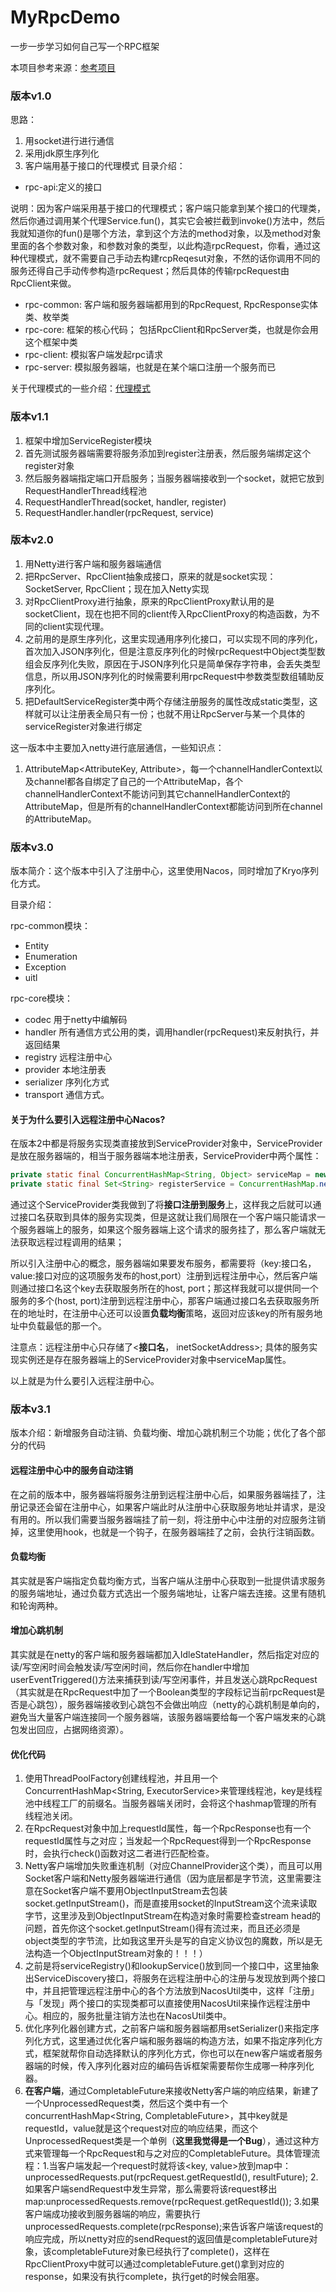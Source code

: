 # MyRpcDemo
一步一步学习如何自己写一个RPC框架

本项目参考来源：[参考项目](https://github.com/CN-GuoZiyang/My-RPC-Framework)  

### 版本v1.0
思路：
1. 用socket进行进行通信
2. 采用jdk原生序列化
3. 客户端用基于接口的代理模式
目录介绍：
- rpc-api:定义的接口

说明：因为客户端采用基于接口的代理模式；客户端只能拿到某个接口的代理类，然后你通过调用某个代理Service.fun()，其实它会被拦截到invoke()方法中，然后我就知道你的fun()是哪个方法，拿到这个方法的method对象，以及method对象里面的各个参数对象，和参数对象的类型，以此构造rpcRequest，你看，通过这种代理模式，就不需要自己手动去构建rcpReqesut对象，不然的话你调用不同的服务还得自己手动传参构造rpcRequest；然后具体的传输rpcRequest由RpcClient来做。
- rpc-common: 客户端和服务器端都用到的RpcRequest, RpcResponse实体类、枚举类
- rpc-core: 框架的核心代码；
包括RpcClient和RpcServer类，也就是你会用这个框架中类
- rpc-client: 模拟客户端发起rpc请求
- rpc-server: 模拟服务器端，也就是在某个端口注册一个服务而已

关于代理模式的一些介绍：[代理模式](https://winterliu1020.github.io/winterliu-notes/1-Java%20%E5%9F%BA%E7%A1%80/Java%E4%B8%AD%E7%9A%84%E4%BB%A3%E7%90%86%E7%B1%BBProxy%E5%92%8CInvocationHandler.html)

### 版本v1.1
1. 框架中增加ServiceRegister模块
2. 首先测试服务器端需要将服务添加到register注册表，然后服务端绑定这个register对象
3. 然后服务器端指定端口开启服务；当服务器端接收到一个socket，就把它放到RequestHandlerThread线程池
4. RequestHandlerThread(socket, handler, register)
5. RequestHandler.handler(rpcRequest, service)

### 版本v2.0
1. 用Netty进行客户端和服务器端通信
2. 把RpcServer、RpcClient抽象成接口，原来的就是socket实现：SocketServer, RpcClient；现在加入Netty实现
3. 对RpcClientProxy进行抽象，原来的RpcClientProxy默认用的是socketClient，现在也把不同的client传入RpcClientProxy的构造函数，为不同的client实现代理。
4. 之前用的是原生序列化，这里实现通用序列化接口，可以实现不同的序列化，首次加入JSON序列化，但是注意反序列化的时候rpcRequest中Object类型数组会反序列化失败，原因在于JSON序列化只是简单保存字符串，会丢失类型信息，所以用JSON序列化的时候需要利用rpcRequest中参数类型数组辅助反序列化。
5. 把DefaultServiceRegister类中两个存储注册服务的属性改成static类型，这样就可以让注册表全局只有一份；也就不用让RpcServer与某一个具体的serviceRegister对象进行绑定

这一版本中主要加入netty进行底层通信，一些知识点：
1. AttributeMap<AttributeKey, Attribute>，每一个channelHandlerContext以及channel都各自绑定了自己的一个AttributeMap，各个channelHandlerContext不能访问到其它channelHandlerContext的AttributeMap，但是所有的channelHandlerContext都能访问到所在channel的AttributeMap。

### 版本v3.0
版本简介：这个版本中引入了注册中心，这里使用Nacos，同时增加了Kryo序列化方式。  

目录介绍：  

rpc-common模块：
- Entity 
- Enumeration  
- Exception
- uitl

rpc-core模块：
- codec 用于netty中编解码
- handler 所有通信方式公用的类，调用handler(rpcRequest)来反射执行，并返回结果
- registry 远程注册中心
- provider 本地注册表
- serializer 序列化方式
- transport 通信方式。

#### 关于为什么要引入远程注册中心Nacos?
在版本2中都是将服务实现类直接放到ServiceProvider对象中，ServiceProvider是放在服务器端的，相当于服务器端本地注册表，ServiceProvider中两个属性：  
``` java
private static final ConcurrentHashMap<String, Object> serviceMap = new ConcurrentHashMap<>(); // 接口名，service；因为同一个service可能实现了很多接口（多个接口可能注册到同一个服务实现类上）
private static final Set<String> registerService = ConcurrentHashMap.newKeySet(); // 放所有服务实现类的名字；一个线程安全的set；只是起到一个防止重复添加同一个服务实现类
```
通过这个ServiceProvider类我做到了将**接口注册到服务**上，这样我之后就可以通过接口名获取到具体的服务实现类，但是这就让我们局限在一个客户端只能请求一个服务器端上的服务，如果这个服务器端上这个请求的服务挂了，那么客户端就无法获取远程过程调用的结果；  

所以引入注册中心的概念，服务器端如果要发布服务，都需要将（key:接口名，value:接口对应的这项服务发布的host,port）注册到远程注册中心，然后客户端则通过接口名这个key去获取服务所在的host, port；那这样我就可以提供同一个服务的多个(host, port)注册到远程注册中心，那客户端通过接口名去获取服务所在的地址时，在注册中心还可以设置**负载均衡**策略，返回对应该key的所有服务地址中负载最低的那一个。  

注意点：远程注册中心只存储了<**接口名**， inetSocketAddress>; 具体的服务实现实例还是存在服务器端上的ServiceProvider对象中serviceMap属性。  

以上就是为什么要引入远程注册中心。

### 版本v3.1
版本介绍：新增服务自动注销、负载均衡、增加心跳机制三个功能；优化了各个部分的代码
#### 远程注册中心中的服务自动注销
在之前的版本中，服务器端将服务注册到远程注册中心后，如果服务器端挂了，注册记录还会留在注册中心，如果客户端此时从注册中心获取服务地址并请求，是没有用的。所以我们需要当服务器端挂了前一刻，将注册中心中注册的对应服务注销掉，这里使用hook，也就是一个钩子，在服务器端挂了之前，会执行注销函数。
#### 负载均衡
其实就是客户端指定负载均衡方式，当客户端从注册中心获取到一批提供请求服务的服务端地址，通过负载方式选出一个服务端地址，让客户端去连接。这里有随机和轮询两种。
#### 增加心跳机制
其实就是在netty的客户端和服务器端都加入IdleStateHandler，然后指定对应的读/写空闲时间会触发读/写空闲时间，然后你在handler中增加userEventTriggered()方法来捕获到读/写空闲事件，并且发送心跳RpcRequest（其实就是在RpcRequest中加了一个Boolean类型的字段标记当前rpcRequest是否是心跳包），服务器端接收到心跳包不会做出响应（netty的心跳机制是单向的，避免当大量客户端连接同一个服务器端，该服务器端要给每一个客户端发来的心跳包发出回应，占据网络资源）。
#### 优化代码
1. 使用ThreadPoolFactory创建线程池，并且用一个ConcurrentHashMap<String, ExecutorService>来管理线程池，key是线程池中线程工厂的前缀名。当服务器端关闭时，会将这个hashmap管理的所有线程池关闭。
2. 在RpcRequest对象中加上requestId属性，每一个RpcResponse也有一个requestId属性与之对应；当发起一个RpcRequest得到一个RpcResponse时，会执行check()函数对这二者进行匹配检查。
3. Netty客户端增加失败重连机制（对应ChannelProvider这个类），而且可以用Socket客户端和Netty服务器端进行通信（因为底层都是字节流，这里需要注意在Socket客户端不要用ObjectInputStream去包装socket.getInputStream()，而是直接用socket的InputStream这个流来读取字节，这里涉及到ObjectInputStream在构造对象时需要检查stream head的问题，首先你这个socket.getInputStream()得有流过来，而且还必须是object类型的字节流，比如我这里开头是写的自定义协议包的魔数，所以是无法构造一个ObjectInputStream对象的！！！）
4. 之前是将serviceRegistry()和lookupService()放到同一个接口中，这里抽象出ServiceDiscovery接口，将服务在远程注册中心的注册与发现放到两个接口中，并且把管理远程注册中心的各个方法放到NacosUtil类中，这样「注册」与「发现」两个接口的实现类都可以直接使用NacosUtil来操作远程注册中心。相应的，服务批量注销方法也在NacosUtil类中。
5. 优化序列化器创建方式，之前客户端和服务器端都用setSerializer()来指定序列化方式，这里通过优化客户端和服务器端的构造方法，如果不指定序列化方式，框架就帮你自动选择默认的序列化方式，你也可以在new客户端或者服务器端的时候，传入序列化器对应的编码告诉框架需要帮你生成哪一种序列化器。
6. **在客户端**，通过CompletableFuture<RpcResponse>来接收Netty客户端的响应结果，新建了一个UnprocessedRequest类，然后这个类中有一个concurrentHashMap<String, CompletableFuture<RpcResponse>>，其中key就是requestId，value就是这个request对应的响应结果，而这个UnprocessedRequest类是一个单例（**这里我觉得是一个Bug**），通过这种方式来管理每一个RpcRequest和与之对应的CompletableFuture<RpcResponse>。具体管理流程：1.当客户端发起一个request时就将该<key, value>放到map中：unprocessedRequests.put(rpcRequest.getRequestId(), resultFuture); 2.如果客户端sendRequest中发生异常，那么需要将该request移出map:unprocessedRequests.remove(rpcRequest.getRequestId()); 3.如果客户端成功接收到服务器端的响应，需要执行unprocessedRequests.complete(rpcResponse);来告诉客户端该request的响应完成，所以netty对应的sendRequest的返回值是completableFuture<RpcResponse>对象，该completableFuture对象已经执行了complete()，这样在RpcClientProxy中就可以通过completableFuture.get()拿到对应的response，如果没有执行complete，执行get的时候会阻塞。
